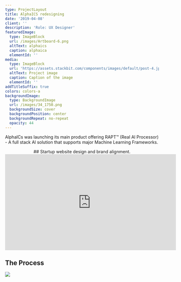 ```yaml
---
type: ProjectLayout
title: AlphaICS redesigning
date: '2019-04-08'
client: ''
description: 'Role: UX Designer'
featuredImage:
  type: ImageBlock
  url: /images/Artboard-6.png
  altText: alphaics
  caption: alphaica
  elementId: ''
media:
  type: ImageBlock
  url: 'https://assets.stackbit.com/components/images/default/post-4.jpeg'
  altText: Project image
  caption: Caption of the image
  elementId: ''
addTitleSuffix: true
colors: colors-a
backgroundImage:
  type: BackgroundImage
  url: /images/34_1750.png
  backgroundSize: cover
  backgroundPosition: center
  backgroundRepeat: no-repeat
  opacity: 44
---
```

AlphalCs was launching its main product offering RAPT™ (Real Al Processor) - A full stack Al solution that supports major Machine Learning Frameworks.

<div style="text-align: center">## Startup website design and brand alignment.</div>

<iframe width="560" height="315" src="https://www.youtube.com/embed/MPQPjDMFyVM?si=FnU-ThdLZ3ors0YK" title="YouTube video player" frameborder="0" allow="accelerometer; autoplay; clipboard-write; encrypted-media; gyroscope; picture-in-picture; web-share" referrerpolicy="strict-origin-when-cross-origin" allowfullscreen></iframe>

## The Process

![](https://mir-s3-cdn-cf.behance.net/project_modules/source/54f97978635027.5cab131359e6f.jpg)

